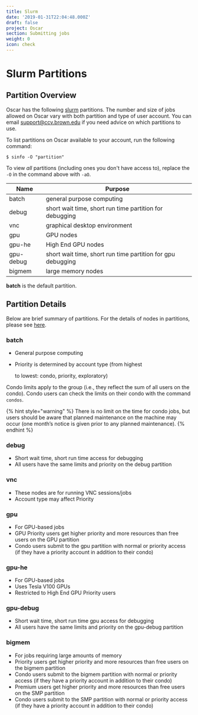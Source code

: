 ```yaml
---
title: Slurm
date: '2019-01-31T22:04:48.000Z'
draft: false
project: Oscar
section: Submitting jobs
weight: 0
icon: check
---
```


# Slurm Partitions

## Partition Overview

Oscar has the following [slurm](https://slurm.schedmd.com) partitions. The number and size of jobs allowed on Oscar vary with both partition and type of user account. You can email support@ccv.brown.edu if you need advice on which partitions to use‌.

To list partitions on Oscar available to your account, run the following command:

```
$ sinfo -O "partition"     
```

To view _all_ partitions (including ones you don't have access to), replace the `-O` in the command above with `-aO`.

| Name      | Purpose                                                     |
| --------- | ----------------------------------------------------------- |
| batch     | general purpose computing                                   |
| debug     | short wait time, short run time partition for debugging     |
| vnc       | graphical desktop environment                               |
| gpu       | GPU nodes                                                   |
| gpu-he    | High End GPU nodes                                          |
| gpu-debug | short wait time, short run time partition for gpu debugging |
| bigmem    | large memory nodes                                          |

**batch** is the default partition.

## Partition Details

&#x20;Below are brief summary of partitions.  For the details of nodes in partitions, please see [here](../system-overview.md).

### batch

* General purpose computing
*   Priority is determined by account type (from highest

    to lowest: condo, priority, exploratory)

Condo limits apply to the group (i.e., they reflect the sum of all users on the condo). Condo users can check the limits on their condo with the command `condos`.

{% hint style="warning" %}
There is no limit on the time for condo jobs, but users should be aware that planned maintenance on the machine may occur (one month’s notice is given prior to any planned maintenance).‌
{% endhint %}

### debug

* Short wait time, short run time access for debugging
* All users have the same limits and priority on the debug partition

### vnc

* These nodes are for running VNC sessions/jobs
* Account type may affect Priority

### gpu

* For GPU-based jobs
* GPU Priority users get higher priority and more resources than free users on the GPU partition
* Condo users submit to the gpu partition with normal or priority access (if they have a priority account in addition to their condo)

### gpu-he

* For GPU-based jobs
* Uses Tesla V100 GPUs
* Restricted to High End GPU Priority users

### gpu-debug

* Short wait time, short run time gpu access for debugging
* All users have the same limits and priority on the gpu-debug partition

### bigmem

* For jobs requiring large amounts of memory
* Priority users get higher priority and more resources than free users on the bigmem partition
* Condo users submit to the bigmem partition with normal or priority access (if they have a priority account in addition to their condo)
* Premium users get higher priority and more resources than free users on the SMP partition
* Condo users submit to the SMP partition with normal or priority access (if they have a priority account in addition to their condo)
